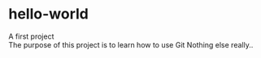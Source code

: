 # hello-world
A first project  
The purpose of this project is to learn how to use Git
Nothing else really.. 
